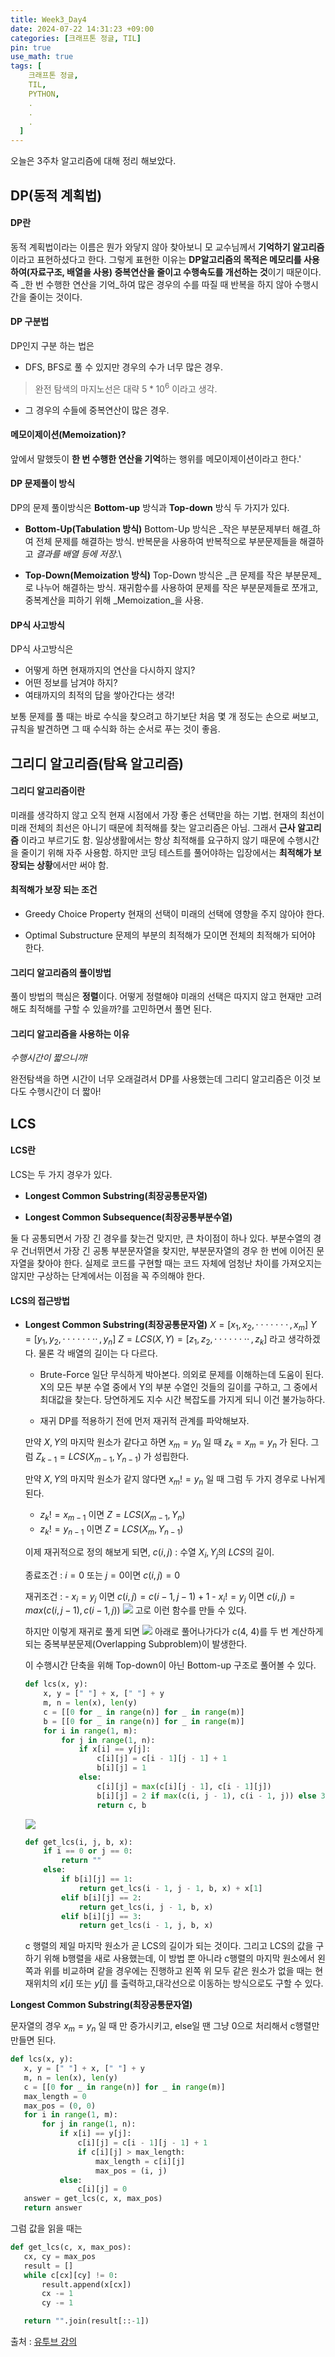 ```yaml
---
title: Week3_Day4
date: 2024-07-22 14:31:23 +09:00
categories: [크래프톤 정글, TIL]
pin: true
use_math: true
tags: [
    크래프톤 정글,
    TIL,
    PYTHON,
    .
    .
    .
  ]
---
```


오늘은 3주차 알고리즘에 대해 정리 해보았다.

## DP(동적 계획법)

#### DP란
동적 계획법이라는 이름은 뭔가 와닿지 않아 찾아보니 모 교수님께서 **기억하기 알고리즘**이라고 표현하셨다고 한다.
그렇게 표현한 이유는 **DP알고리즘의 목적은 메모리를 사용하여(자료구조, 배열을 사용) 중복연산을 줄이고 수행속도를 개선하는 것**이기 때문이다.
즉 _한 번 수행한 연산을 기억_하여 많은 경우의 수를 따질 때 반복을 하지 않아 수행시간을 줄이는 것이다.

#### DP 구분법
DP인지 구분 하는 법은
- DFS, BFS로 풀 수 있지만 경우의 수가 너무 많은 경우.
>완전 탐색의 마지노선은 대략 $5 * 10^6$ 이라고 생각.
- 그 경우의 수들에 중복연산이 많은 경우.

#### 메모이제이션(Memoization)?
앞에서 말했듯이 **한 번 수행한 연산을 기억**하는 행위를 메모이제이션이라고 한다.'

#### DP 문제풀이 방식
DP의 문제 풀이방식은 **Bottom-up** 방식과 **Top-down** 방식 두 가지가 있다.
- **Bottom-Up(Tabulation 방식)**
Bottom-Up 방식은 _작은 부분문제부터 해결_하여 전체 문제를 해결하는 방식.
반복문을 사용하여 반복적으로 부분문제들을 해결하고 _결과를 배열 등에 저장_.\

- **Top-Down(Memoization 방식)**
Top-Down 방식은 _큰 문제를 작은 부분문제_로 나누어 해결하는 방식.
재귀함수를 사용하여 문제를 작은 부분문제들로 쪼개고, 중복계산을 피하기 위해 _Memoization_을 사용.

#### DP식 사고방식

DP식 사고방식은 
- 어떻게 하면 현재까지의 연산을 다시하지 않지? 
- 어떤 정보를 남겨야 하지?
- 여태까지의 최적의 답을 쌓아간다는 생각!

보통 문제를 풀 때는 바로 수식을 찾으려고 하기보단 처음 몇 개 정도는 손으로 써보고, 규칙을 발견하면 그 때 수식화 하는 순서로 푸는 것이 좋음.

## 그리디 알고리즘(탐욕 알고리즘)

#### 그리디 알고리즘이란
미래를 생각하지 않고 오직 현재 시점에서 가장 좋은 선택만을 하는 기법.
현재의 최선이 미래 전체의 최선은 아니기 때문에 최적해를 찾는 알고리즘은 아님. 그래서 **근사 알고리즘** 이라고 부르기도 함.
일상생활에서는 항상 최적해를 요구하지 않기 때문에 수행시간을 줄이기 위해 자주 사용함. 하지만 코딩 테스트를 풀어야하는 입장에서는 **최적해가 보장되는 상황**에서만 써야 함.

#### 최적해가 보장 되는 조건

- Greedy Choice Property
현재의 선택이 미래의 선택에 영향을 주지 않아야 한다.

- Optimal Substructure
문제의 부분의 최적해가 모이면 전체의 최적해가 되어야 한다.

#### 그리디 알고리즘의 풀이방법

풀이 방법의 핵심은 **정렬**이다. 어떻게 정렬해야 미래의 선택은 따지지 않고 현재만 고려해도 최적해를 구할 수 있을까?를 고민하면서 풀면 된다.

#### 그리디 알고리즘을 사용하는 이유

_수행시간이 짧으니까!_

완전탐색을 하면 시간이 너무 오래걸려서 DP를 사용했는데 그리디 알고리즘은 이것 보다도 수행시간이 더 짧아!

## LCS

#### LCS란

LCS는 두 가지 경우가 있다.
- **Longest Common Substring(최장공통문자열)**

- **Longest Common Subsequence(최장공통부분수열)**

둘 다 공통되면서 가장 긴 경우를 찾는건 맞지만, 큰 차이점이 하나 있다.
부분수열의 경우 건너뛰면서 가장 긴 공통 부분문자열을 찾지만, 부분문자열의 경우 한 번에 이어진 문자열을 찾아야 한다. 실제로 코드를 구현할 때는 코드 자체에 엄청난 차이를 가져오지는 않지만 구상하는 단계에서는 이점을 꼭 주의해야 한다.

#### LCS의 접근방법
- **Longest Common Substring(최장공통문자열)**
  $X = [x_{1}, x_{2}, \cdot\cdot\cdot\cdot\cdot\cdot\cdot\,, x_{m}]$
  $Y = [y_{1}, y_{2}, \cdot\cdot\cdot\cdot\cdot\cdot\cdot\cdot\,,y_{n}]$
  $Z = LCS(X, Y) = [z_{1}, z_{2}, \cdot\cdot\cdot\cdot\cdot\cdot\cdot\cdot\,,z_{k}]$
  라고 생각하겠다. 물론 각 배열의 길이는 다 다르다.
  - Brute-Force
  일단 무식하게 박아본다. 의외로 문제를 이해하는데 도움이 된다.
  X의 모든 부분 수열 중에서 Y의 부분 수열인 것들의 길이를 구하고, 그 중에서 최대값을 찾는다.
  당연하게도 지수 시간 복잡도를 가지게 되니 이건 불가능하다.

  - 재귀
  DP를 적용하기 전에 먼저 재귀적 관계를 파악해보자.

   만약 $X, Y$의 마지막 원소가 같다고 하면
   $x_{m} = y_{n}$ 일 때
   $z_{k} = x_{m} = y_{n}$ 가 된다.
   그럼 $Z_{k-1} = LCS(X_{m-1}, Y_{n-1})$ 가 성립한다.

   만약 $X, Y$의 마지막 원소가 같지 않다면
   $x_{m} != y_{n}$ 일 때 
   그럼 두 가지 경우로 나뉘게 된다.
    - $z_{k} != x_{m-1}$ 이면 $Z = LCS(X_{m-1}, Y_{n})$
    - $z_{k} != y_{n-1}$ 이면 $Z = LCS(X_{m}, Y_{n-1})$
    
   이제 재귀적으로 정의 해보게 되면,
   $c(i, j)$ : 수열 $X_{i}, Y_{j}$의 $LCS$의 길이.

   종료조건 : $i=0$ 또는 $j=0$이면 $c(i, j)=0$

   재귀조건 :
      - $x_{i} = y_{j}$ 이면
      $c(i, j) = c(i-1, j-1) + 1$
      - $x_{i} != y_{j}$ 이면
      $c(i, j) = max(c(i, j-1), c(i-1, j))$
      ![](https://velog.velcdn.com/images/jju6924/post/368656bf-7519-4ce9-81c9-219e5f98a869/image.png)
  고로 이런 함수를 만들 수 있다.

   하지만 이렇게 재귀로 풀게 되면
 ![](https://velog.velcdn.com/images/jju6924/post/71299d56-eb54-4751-b494-3b1321077f7d/image.png)
아래로 풀어나가다가 c(4, 4)를 두 번 계산하게 되는 중복부분문제(Overlapping Subproblem)이 발생한다. 

  이 수행시간 단축을 위해 Top-down이 아닌 Bottom-up 구조로 풀어볼 수 있다.
 
  ```python
  def lcs(x, y):
      x, y = [" "] + x, [" "] + y
      m, n = len(x), len(y)
      c = [[0 for _ in range(n)] for _ in range(m)]
      b = [[0 for _ in range(n)] for _ in range(m)]
      for i in range(1, m):
          for j in range(1, n):
              if x[i] == y[j]:
                  c[i][j] = c[i - 1][j - 1] + 1
                  b[i][j] = 1
              else:
                  c[i][j] = max(c[i][j - 1], c[i - 1][j])
                  b[i][j] = 2 if max(c(i, j - 1), c(i - 1, j)) else 3
                  return c, b
  ```
  ![](https://velog.velcdn.com/images/jju6924/post/51fe7b92-7e71-4f47-8f4a-9d0e3df0573e/image.png)
 
  ```python
  def get_lcs(i, j, b, x):
      if i == 0 or j == 0:
          return ""
      else:
          if b[i][j] == 1:
              return get_lcs(i - 1, j - 1, b, x) + x[1]
          elif b[i][j] == 2:
              return get_lcs(i, j - 1, b, x)
          elif b[i][j] == 3:
              return get_lcs(i - 1, j, b, x)
  ```
  c 행렬의 제일 마지막 원소가 곧 LCS의 길이가 되는 것이다.
  그리고 LCS의 값을 구하기 위해 b행렬을 새로 사용했는데, 이 방법 뿐 아니라 c행렬의 마지막 원소에서 왼쪽과 위를 비교하며 같을 경우에는 진행하고 왼쪽 위 모두 같은 원소가 없을 때는 현재위치의 $x[i]$ 또는 $y[j]$ 를 출력하고,대각선으로 이동하는 방식으로도 구할 수 있다.

**Longest Common Substring(최장공통문자열)**

문자열의 경우 $x_{m} = y_{n}$ 일 때 만 증가시키고, else일 땐 그냥 0으로 처리해서 c행렬만 만들면 된다.
 ```python
def lcs(x, y):
    x, y = [" "] + x, [" "] + y
    m, n = len(x), len(y)
    c = [[0 for _ in range(n)] for _ in range(m)]
    max_length = 0
    max_pos = (0, 0)
    for i in range(1, m):
        for j in range(1, n):
            if x[i] == y[j]:
                c[i][j] = c[i - 1][j - 1] + 1
                if c[i][j] > max_length:
                    max_length = c[i][j]
                    max_pos = (i, j)
            else:
                c[i][j] = 0
    answer = get_lcs(c, x, max_pos)
    return answer
```
 그럼 값을 읽을 때는
 ```python
def get_lcs(c, x, max_pos):
    cx, cy = max_pos
    result = []
    while c[cx][cy] != 0:
        result.append(x[cx])
        cx -= 1
        cy -= 1

    return "".join(result[::-1])
```
출처 : [유투브 강의](https://www.youtube.com/watch?v=1oKQPpvcPy8 "주니어TV 아무거나연구소")